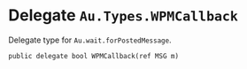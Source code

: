 # Delegate `Au.Types.WPMCallback`

Delegate type for `Au.wait.forPostedMessage`.

```
public delegate bool WPMCallback(ref MSG m)
```

